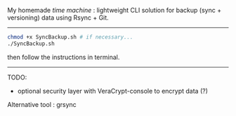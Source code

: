 My homemade *time machine* : lightweight CLI solution for backup (sync + versioning) data using Rsync + Git.

--- 

```bash
chmod +x SyncBackup.sh # if necessary...
./SyncBackup.sh
```

then follow the instructions in terminal.

---

TODO: 
  - optional security layer with VeraCrypt-console to encrypt data (?)

Alternative tool : grsync
